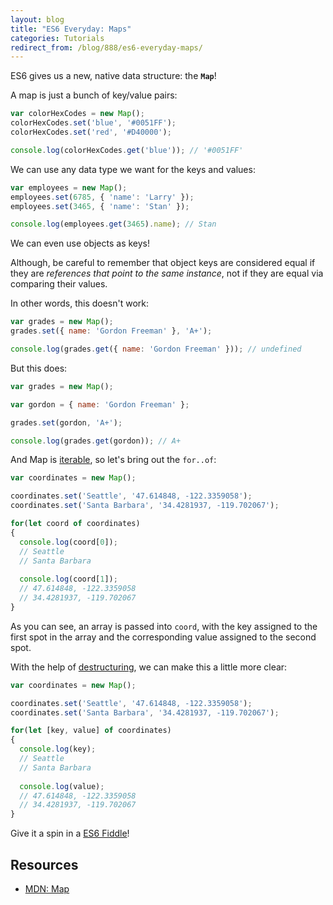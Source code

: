 ```yaml
---
layout: blog
title: "ES6 Everyday: Maps"
categories: Tutorials
redirect_from: /blog/888/es6-everyday-maps/
---
```


ES6 gives us a new, native data structure: the **`Map`**!

A map is just a bunch of key/value pairs:

```javascript
var colorHexCodes = new Map();
colorHexCodes.set('blue', '#0051FF');
colorHexCodes.set('red', '#D40000');

console.log(colorHexCodes.get('blue')); // '#0051FF'
```

We can use any data type we want for the keys and values:

```javascript
var employees = new Map();
employees.set(6785, { 'name': 'Larry' });
employees.set(3465, { 'name': 'Stan' });

console.log(employees.get(3465).name); // Stan
```

We can even use objects as keys!

Although, be careful to remember that object keys are considered equal if they are _references that point to the same instance_, not if they are equal via comparing their values.

In other words, this doesn't work:

```javascript
var grades = new Map();
grades.set({ name: 'Gordon Freeman' }, 'A+');

console.log(grades.get({ name: 'Gordon Freeman' })); // undefined
```

But this does:

```javascript
var grades = new Map();

var gordon = { name: 'Gordon Freeman' };

grades.set(gordon, 'A+');

console.log(grades.get(gordon)); // A+
```

And Map is [iterable](http://www.loganfranken.com/blog/884/es6-everyday-for-of-loops-and-the-iterable-protocol/), so let's bring out the `for..of`:

```javascript
var coordinates = new Map();

coordinates.set('Seattle', '47.614848, -122.3359058');
coordinates.set('Santa Barbara', '34.4281937, -119.702067');

for(let coord of coordinates)
{
  console.log(coord[0]);
  // Seattle
  // Santa Barbara
  
  console.log(coord[1]);
  // 47.614848, -122.3359058
  // 34.4281937, -119.702067
}
```

As you can see, an array is passed into `coord`, with the key assigned to the first spot in the array and the corresponding value assigned to the second spot.

With the help of [destructuring](http://www.loganfranken.com/blog/837/es6-everyday-destructuring/), we can make this a little more clear:

```javascript
var coordinates = new Map();

coordinates.set('Seattle', '47.614848, -122.3359058');
coordinates.set('Santa Barbara', '34.4281937, -119.702067');

for(let [key, value] of coordinates)
{
  console.log(key);
  // Seattle
  // Santa Barbara
  
  console.log(value);
  // 47.614848, -122.3359058
  // 34.4281937, -119.702067
}
```

Give it a spin in a [ES6 Fiddle](http://www.es6fiddle.net/ia1z4c2c/)!

## Resources

- [MDN: Map](https://developer.mozilla.org/en-US/docs/Web/JavaScript/Reference/Global_Objects/Map)
